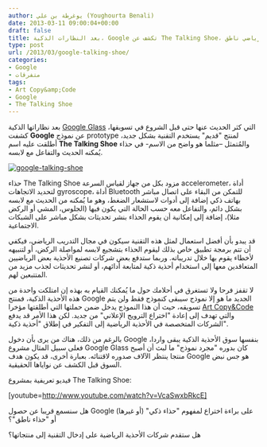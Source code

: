 ```yaml
---
author: يوغرطة بن علي (Youghourta Benali)
date: 2013-03-11 09:00:04+00:00
draft: false
title: بعد النظارات الذكية، Google تكشف عن The Talking Shoe، نموذج حذاء رياضي ناطق
type: post
url: /2013/03/google-talking-shoe/
categories:
- Google
- متفرقات
tags:
- Art Copy&amp;Code
- Google
- The Talking Shoe
---
```


بعد نظاراتها الذكية [Google Glass](http://www.it-scoop.com/2012/04/google-news-10/) التي كثر الحديث عنها حتى قبل الشروع في تسويقها، كشفت **Google** عن نموذج prototype لمنتج "قديم" يستخدم التقنية بشكل جديد، أطلقت عليه اسم **The Talking Shoe** والمُتمثل –مثلما هو واضح من الاسم- في حذاء يُمكنه الحديث والتفاعل مع لابسه.




[![google-talking-shoe](http://www.it-scoop.com/wp-content/uploads/2013/03/google-talking-shoe.png)
](http://www.it-scoop.com/wp-content/uploads/2013/03/google-talking-shoe.png)




حذاء The Talking Shoe مزود بكل من جهاز لقياس السرعة accelerometer، أداة لتحديد الاتجاهات gyroscope، أداة Bluetooth للتمكن من البقاء على اتصال مباشر بهاتف ذكي إضافة إلى أدوات لاستشعار الضغط، وهو ما يُمكنه من الحديث مع لابسه بشكل دائم، والتفاعل معه حسب الحالة التي يكون فيها (الجلوس، المشي أو الركض مثلا)، إضافة إلى إمكانية أن يقوم الحذاء بنشر تحديثات بشكل مباشر على الشبكات الاجتماعية.




قد يبدو بأن أفضل استعمال لمثل هذه التقنية سيكون في مجال التدريب الرياضي، فيكفي أن تتم برمجة تطبيق خاص بذلك ليقوم الحذاء بتشجيع لابسه لمواصلة الركض، أو لتنبيهه لأخطاء يقوم بها خلال تدريباته. وربما ستدفع بعض شركات تصنيع الأحذية بعض الرياضيين المتعاقدين معها إلى استخدام أحذية ذكية لمتابعة أدائهم، أو لنشر تحديثات لجذب مزيد من المتتبعين لهم.




لا تقفز فرحا ولا تستغرق في أحلامك حول ما يُمكنك القيام به بهذه إن امتلكت واحدة من هذه الأحذية الذكية، فمنتج Google الجديد ما هو إلا نموذج سيبقى كنموذج فقط ولن يتم تسويقه، حيث أن هذا النموذج يدخل ضمن حملتها التي أطلقتها مؤخرا [Art Copy&Code](http://www.artcopycode.com/) والتي تهدف إلى إعادة "اختراع الترويج الإعلاني" من جديد. لكن هذا الأمر قد يدفع الشركات المتخصصة في الأحذية الرياضية إلى التفكير في إطلاق "أحذية ذكية".




بالرغم من ذلك، هناك من يرى بأن دخول Google بنفسها سوق الأحذية الذكية يبقى واردا، فعلى سبيل المثال مشروع Google Glass كان بدوره "مجرد نموذج" ما لبث أن أصبح منتجا ينتظر الآلاف صدوره لاقتنائه. بعبارة أخرى، قد يكون هدف Google هو جس نبض السوق قبل الكشف عن نواياها الحقيقية.




فيديو تعريفية بمشروع The Talking Shoe:




<!-- more -->




[youtube=http://www.youtube.com/watch?v=VcaSwxbRkcE]




هل سنسمع قريبا عن حصول Google (أو غيرها) على براءة اختراع لمفهوم "حذاء ذكي" أو "حذاء ناطق"؟




هل ستقدم شركات الأحذية الرياضية على إدخال التقنية إلى منتجاتها؟
